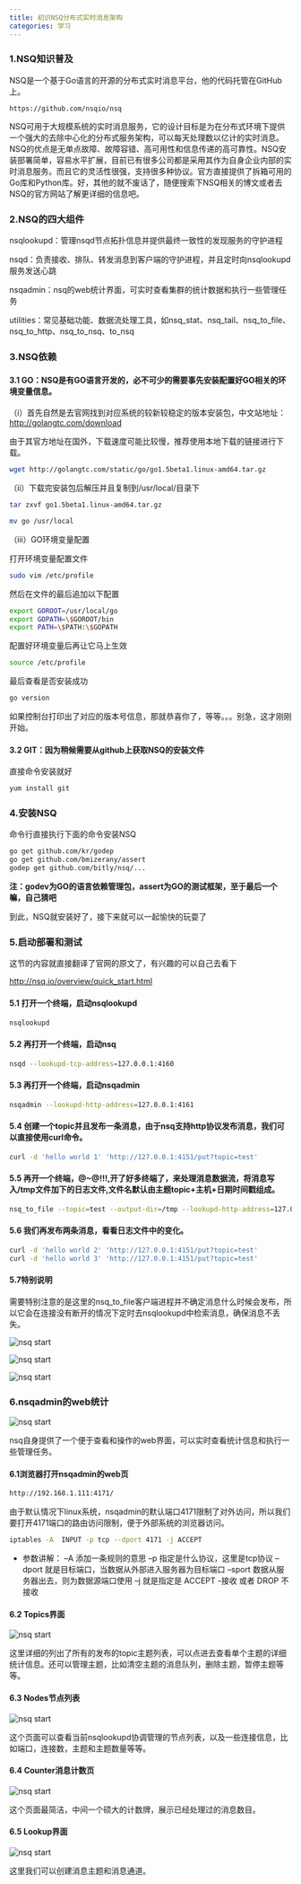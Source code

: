 ```yaml
---
title: 初识NSQ分布式实时消息架构
categories: 学习
---
```

### 1.NSQ知识普及

NSQ是一个基于Go语言的开源的分布式实时消息平台，他的代码托管在GitHub上。

```
https://github.com/nsqio/nsq
```

NSQ可用于大规模系统的实时消息服务，它的设计目标是为在分布式环境下提供一个强大的去除中心化的分布式服务架构，可以每天处理数以亿计的实时消息。NSQ的优点是无单点故障、故障容错、高可用性和信息传递的高可靠性。NSQ安装部署简单，容易水平扩展，目前已有很多公司都是采用其作为自身企业内部的实时消息服务。而且它的灵活性很强，支持很多种协议。官方直接提供了拆箱可用的Go库和Python库。好，其他的就不废话了，随便搜索下NSQ相关的博文或者去NSQ的官方网站了解更详细的信息吧。

### 2.NSQ的四大组件

nsqlookupd：管理nsqd节点拓扑信息并提供最终一致性的发现服务的守护进程

nsqd：负责接收、排队、转发消息到客户端的守护进程，并且定时向nsqlookupd服务发送心跳

nsqadmin：nsq的web统计界面，可实时查看集群的统计数据和执行一些管理任务 

utilities：常见基础功能、数据流处理工具，如nsq_stat、nsq_tail、nsq_to_file、nsq_to_http、nsq_to_nsq、to_nsq 

### 3.NSQ依赖

#### 3.1 GO：NSQ是有GO语言开发的，必不可少的需要事先安装配置好GO相关的环境变量信息。

（i）首先自然是去官网找到对应系统的较新较稳定的版本安装包，中文站地址：http://golangtc.com/download

由于其官方地址在国外，下载速度可能比较慢，推荐使用本地下载的链接进行下载。

```bash
wget http://golangtc.com/static/go/go1.5beta1.linux-amd64.tar.gz
```

（ii）下载完安装包后解压并且复制到/usr/local/目录下

```bash
tar zxvf go1.5beta1.linux-amd64.tar.gz

mv go /usr/local
```

（iii）GO环境变量配置

打开环境变量配置文件

```bash
sudo vim /etc/profile
```

然后在文件的最后追加以下配置

```bash
export GOROOT=/usr/local/go
export GOPATH=\$GOROOT/bin
export PATH=\$PATH:\$GOPATH
```

配置好环境变量后再让它马上生效

```bash
source /etc/profile
```

最后查看是否安装成功

```bash
go version
```

如果控制台打印出了对应的版本号信息，那就恭喜你了，等等。。。别急，这才刚刚开始。

#### 3.2 GIT：因为稍候需要从github上获取NSQ的安装文件

直接命令安装就好

```bash
yum install git
```

### 4.安装NSQ

命令行直接执行下面的命令安装NSQ

```bash
go get github.com/kr/godep
go get github.com/bmizerany/assert
godep get github.com/bitly/nsq/...
```

**注：godev为GO的语言依赖管理包，assert为GO的测试框架，至于最后一个嘛，自己猜吧**

到此，NSQ就安装好了，接下来就可以一起愉快的玩耍了

### 5.启动部署和测试

这节的内容就直接翻译了官网的原文了，有兴趣的可以自己去看下

http://nsq.io/overview/quick_start.html

#### 5.1 打开一个终端，启动nsqlookupd

```bash
nsqlookupd
```

#### 5.2 再打开一个终端，启动nsq

```bash
nsqd --lookupd-tcp-address=127.0.0.1:4160
```
#### 5.3 再打开一个终端，启动nsqadmin

```bash
nsqadmin --lookupd-http-address=127.0.0.1:4161
```
#### 5.4 创建一个topic并且发布一条消息，由于nsq支持http协议发布消息，我们可以直接使用curl命令。

```bash
curl -d 'hello world 1' 'http://127.0.0.1:4151/put?topic=test'
```

#### 5.5 再开一个终端，@~@!!!,开了好多终端了，来处理消息数据流，将消息写入/tmp文件加下的日志文件,文件名默认由主题topic+主机+日期时间戳组成。

```bash
nsq_to_file --topic=test --output-dir=/tmp --lookupd-http-address=127.0.0.1:4161
```
#### 5.6 我们再发布两条消息，看看日志文件中的变化。

```bash
curl -d 'hello world 2' 'http://127.0.0.1:4151/put?topic=test'
curl -d 'hello world 3' 'http://127.0.0.1:4151/put?topic=test'
```
#### 5.7特别说明
需要特别注意的是这里的nsq_to_file客户端进程并不确定消息什么时候会发布，所以它会在连接没有断开的情况下定时去nsqlookupd中检索消息，确保消息不丢失。

![nsq start](https://raw.githubusercontent.com/yangdage/images/master/20150830/20150830214444426.png)

![nsq start](https://raw.githubusercontent.com/yangdage/images/master/20150830/20150830214529061.png)

![nsq start](https://raw.githubusercontent.com/yangdage/images/master/20150830/20150830214544464.png)

### 6.nsqadmin的web统计

![nsq start](https://raw.githubusercontent.com/yangdage/images/master/20150830/20150830214340984.png)

nsq自身提供了一个便于查看和操作的web界面，可以实时查看统计信息和执行一些管理任务。

#### 6.1浏览器打开nsqadmin的web页

```bash
http://192.168.1.111:4171/
```

由于默认情况下linux系统，nsqadmin的默认端口4171限制了对外访问，所以我们要打开4171端口的路由访问限制，便于外部系统的浏览器访问。

```bash
iptables -A  INPUT -p tcp --dport 4171 -j ACCEPT
```

- 参数讲解：
–A 添加一条规则的意思
–p 指定是什么协议，这里是tcp协议
–dport 就是目标端口，当数据从外部进入服务器为目标端口
–sport 数据从服务器出去，则为数据源端口使用 
–j 就是指定是 ACCEPT -接收 或者 DROP 不接收

#### 6.2 Topics界面

![nsq start](https://raw.githubusercontent.com/yangdage/images/master/20150830/20150830213809966.png)


这里详细的列出了所有的发布的topic主题列表，可以点进去查看单个主题的详细统计信息。还可以管理主题，比如清空主题的消息队列，删除主题，暂停主题等等。

#### 6.3 Nodes节点列表

![nsq start](https://raw.githubusercontent.com/yangdage/images/master/20150830/20150830213848425.png)

这个页面可以查看当前nsqlookupd协调管理的节点列表，以及一些连接信息，比如端口，连接数，主题和主题数量等等。

#### 6.4 Counter消息计数页

![nsq start](https://raw.githubusercontent.com/yangdage/images/master/20150830/20150830214013450.png)


这个页面最简洁，中间一个硕大的计数牌，展示已经处理过的消息数目。

#### 6.5 Lookup界面

![nsq start](https://raw.githubusercontent.com/yangdage/images/master/20150830/20150830214233531.png)

这里我们可以创建消息主题和消息通道。
